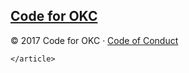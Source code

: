 <div class="wrapper footer-style">
	<article id="footer" class="container 75%">
		<footer>
            <h2><a href="/">Code for OKC</a></h2>
            <span class="copyright">&copy; 2017 Code for OKC &middot; <a href="https://github.com/codeforokc/codeofconduct">Code of Conduct</a></span>
        </footer>
		
	</article>
</div>